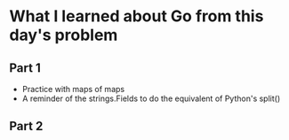 # What I learned about Go from this day's problem
    
## Part 1
- Practice with maps of maps
- A reminder of the strings.Fields to do the equivalent of Python's split()
    
## Part 2
    
